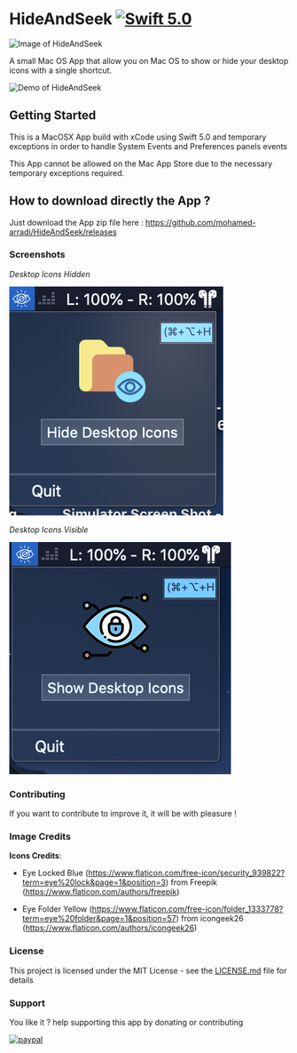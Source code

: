# HideAndSeek [![Swift 5.0](https://img.shields.io/badge/Swift-5.0-orange.svg?style=flat)](https://swift.org/)

![Image of HideAndSeek](https://github.com/mohamed-arradi/DarkModeSwitcher/blob/master/images/appIcon.png)

A small Mac OS App that allow you on Mac OS to show or hide your desktop icons with a single shortcut.

![Demo of HideAndSeek](https://github.com/mohamed-arradi/DarkModeSwitcher/blob/master/images/demo.gif)

## Getting Started

This is a MacOSX App build with xCode using Swift 5.0 and temporary exceptions in order to handle System Events and Preferences panels events

This App cannot be allowed on the Mac App Store due to the necessary temporary exceptions required.

## How to download directly the App ?

Just download the App zip file here : https://github.com/mohamed-arradi/HideAndSeek/releases

### Screenshots

*Desktop Icons Hidden*

![Screenshot](images/HideAndSeekOff.png)

*Desktop Icons Visible*

![Screenshot](images/HideAndSeekOn.png)

### Contributing

If you want to contribute to improve it, it will be with pleasure !

### Image Credits

**Icons Credits**:

- Eye Locked Blue (https://www.flaticon.com/free-icon/security_939822?term=eye%20lock&page=1&position=3) from Freepik (https://www.flaticon.com/authors/freepik)

- Eye Folder Yellow (https://www.flaticon.com/free-icon/folder_1333778?term=eye%20folder&page=1&position=57) from icongeek26  (https://www.flaticon.com/authors/icongeek26)

### License

This project is licensed under the MIT License - see the [LICENSE.md](LICENSE.md) file for details

### Support

You like it ? help supporting this app by donating or contributing

[![paypal](https://www.paypalobjects.com/en_US/i/btn/btn_donateCC_LG.gif)](https://www.paypal.com/cgi-bin/webscr?cmd=_s-xclick&hosted_button_id=CK4Y594T6K5LL)
